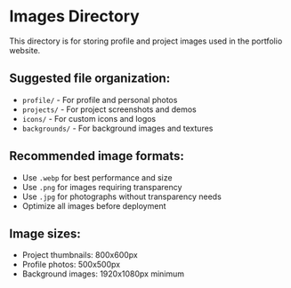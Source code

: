 # Images Directory

This directory is for storing profile and project images used in the portfolio website.

## Suggested file organization:

- `profile/` - For profile and personal photos
- `projects/` - For project screenshots and demos
- `icons/` - For custom icons and logos
- `backgrounds/` - For background images and textures

## Recommended image formats:

- Use `.webp` for best performance and size
- Use `.png` for images requiring transparency
- Use `.jpg` for photographs without transparency needs
- Optimize all images before deployment

## Image sizes:

- Project thumbnails: 800x600px
- Profile photos: 500x500px
- Background images: 1920x1080px minimum
